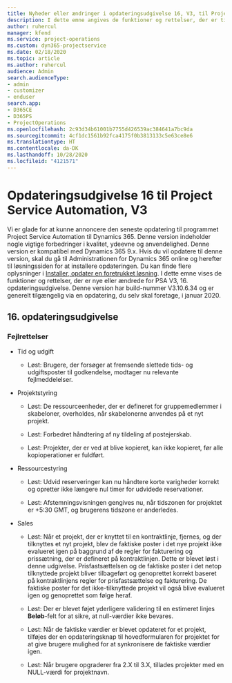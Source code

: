 ```yaml
---
title: Nyheder eller ændringer i opdateringsudgivelse 16, V3, til Project Service Automation
description: I dette emne angives de funktioner og rettelser, der er tilgængelige til Project Service Automation, opdateringsudgivelse 16, V3.
author: ruhercul
manager: kfend
ms.service: project-operations
ms.custom: dyn365-projectservice
ms.date: 02/18/2020
ms.topic: article
ms.author: ruhercul
audience: Admin
search.audienceType:
- admin
- customizer
- enduser
search.app:
- D365CE
- D365PS
- ProjectOperations
ms.openlocfilehash: 2c93d34b61001b7755d426539ac384641a7bc9da
ms.sourcegitcommit: 4cf1dc1561b92fca4175f0b3813133c5e63ce8e6
ms.translationtype: HT
ms.contentlocale: da-DK
ms.lasthandoff: 10/28/2020
ms.locfileid: "4121571"
---
```

# <a name="project-service-automation-update-release-16-v3"></a>Opdateringsudgivelse 16 til Project Service Automation, V3

Vi er glade for at kunne annoncere den seneste opdatering til programmet Project Service Automation til Dynamics 365. Denne version indeholder nogle vigtige forbedringer i kvalitet, ydeevne og anvendelighed.  Denne version er kompatibel med Dynamics 365 9.x. Hvis du vil opdatere til denne version, skal du gå til Administrationen for Dynamics 365 online og herefter til løsningssiden for at installere opdateringen. Du kan finde flere oplysninger i [Installer, opdater en foretrukket løsning](https://docs.microsoft.com/dynamics365/project-service/upgrade-psa-home-page).
I dette emne vises de funktioner og rettelser, der er nye eller ændrede for PSA V3, 16. opdateringsudgivelse. Denne version har build-nummer V3.10.6.34 og er generelt tilgængelig via en opdatering, du selv skal foretage, i januar 2020.


## <a name="update-release-16"></a>16. opdateringsudgivelse

### <a name="bug-fixes"></a>Fejlrettelser

-   Tid og udgift

    -   Løst: Brugere, der forsøger at fremsende slettede tids- og udgiftsposter til godkendelse, modtager nu relevante fejlmeddelelser.

-   Projektstyring

    -   Løst: De ressourceenheder, der er defineret for gruppemedlemmer i skabeloner, overholdes, når skabelonerne anvendes på et nyt projekt.

    -   Løst: Forbedret håndtering af ny tildeling af postejerskab.

    -   Løst: Projekter, der er ved at blive kopieret, kan ikke kopieret, før alle kopioperationer er fuldført.

-   Ressourcestyring

    -   Løst: Udvid reserveringer kan nu håndtere korte varigheder korrekt og opretter ikke længere nul timer for udvidede reservationer.

    -   Løst: Afstemningsvisningen gengives nu, når tidszonen for projektet er +5:30 GMT, og brugerens tidszone er anderledes.

-   Sales

    -   Løst: Når et projekt, der er knyttet til en kontraktlinje, fjernes, og der tilknyttes et nyt projekt, blev de faktiske poster i det nye projekt ikke evalueret igen på baggrund af de regler for fakturering og prissætning, der er defineret på kontraktlinjen. Dette er blevet løst i denne udgivelse. Prisfastsættelsen og de faktiske poster i det netop tilknyttede projekt bliver tilbageført og genoprettet korrekt baseret på kontraktlinjens regler for prisfastsættelse og fakturering. De faktiske poster for det ikke-tilknyttede projekt vil også blive evalueret igen og genoprettet som følge heraf.

    -   Løst: Der er blevet føjet yderligere validering til en estimeret linjes **Beløb**-felt for at sikre, at null-værdier ikke bevares.

    -   Løst: Når de faktiske værdier er blevet opdateret for et projekt, tilføjes der en opdateringsknap til hovedformularen for projektet for at give brugere mulighed for at synkronisere de faktiske værdier igen.

    -   Løst: Når brugere opgraderer fra 2.X til 3.X, tillades projekter med en NULL-værdi for projektnavn.

